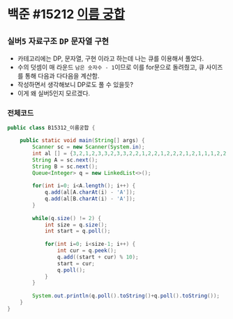 # 백준 #15212 [이름 궁합](https://www.acmicpc.net/problem/15312)
`실버5` `자료구조` `DP` `문자열` `구현`
---
- 카테고리에는 DP, 문자열, 구현 이라고 하는데 나는 큐를 이용해서 풀었다.
- 수의 덧셈이 매 라운드 `남은 숫자수 - 1`이므로 이를 for문으로 돌려줬고, 큐 사이즈를 통해 다음과 다다음을 계산함.
- 작성하면서 생각해보니 DP로도 풀 수 있을듯?
- 이게 왜 실버5인지 모르겠다.

### 전체코드
```java
public class B15312_이름궁합 {

	public static void main(String[] args) {
		Scanner sc = new Scanner(System.in);
		int al [] = {3,2,1,2,3,3,2,3,3,2,2,1,2,2,1,2,2,2,1,2,1,1,1,2,2,1};
		String A = sc.next();
		String B = sc.next();
		Queue<Integer> q = new LinkedList<>();
		
		for(int i=0; i<A.length(); i++) {
			q.add(al[A.charAt(i) - 'A']);
			q.add(al[B.charAt(i) - 'A']);
		}
		
		while(q.size() != 2) {
			int size = q.size();
			int start = q.poll();
			
			for(int i=0; i<size-1; i++) {
				int cur = q.peek();
				q.add((start + cur) % 10);
				start = cur;
				q.poll();
			}
		}
		
		System.out.println(q.poll().toString()+q.poll().toString());
	}
}
```
